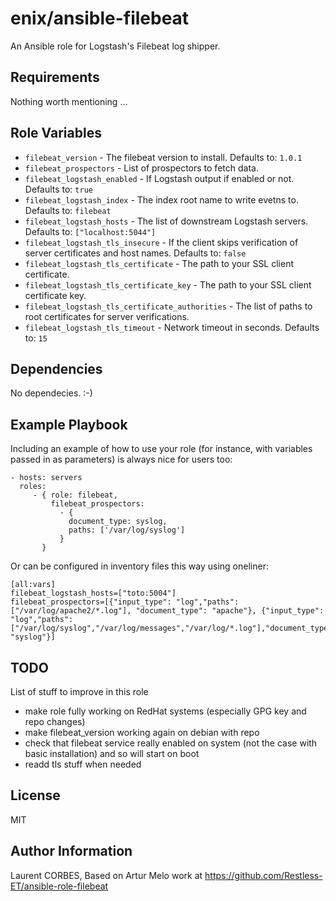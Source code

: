enix/ansible-filebeat
=========

An Ansible role for Logstash's Filebeat log shipper.

Requirements
------------

Nothing worth mentioning ...

Role Variables
--------------

- `filebeat_version` - The filebeat version to install. Defaults to: `1.0.1`
- `filebeat_prospectors` - List of prospectors to fetch data.
- `filebeat_logstash_enabled` - If Logstash output if enabled or not. Defaults to: `true`
- `filebeat_logstash_index` - The index root name to write evetns to. Defaults to: `filebeat`
- `filebeat_logstash_hosts` - The list of downstream Logstash servers. Defaults to: `["localhost:5044"]`
- `filebeat_logstash_tls_insecure` - If the client skips verification of server certificates and host names. Defaults to: `false`
- `filebeat_logstash_tls_certificate` - The path to your SSL client certificate.
- `filebeat_logstash_tls_certificate_key` - The path to your SSL client certificate key.
- `filebeat_logstash_tls_certificate_authorities` - The list of paths to root certificates for server verifications.
- `filebeat_logstash_tls_timeout` - Network timeout in seconds. Defaults to: `15`


Dependencies
------------

No dependecies. :-)

Example Playbook
----------------

Including an example of how to use your role (for instance, with variables passed in as parameters) is always nice for users too:

    - hosts: servers
      roles:
         - { role: filebeat,
             filebeat_prospectors:
               - {
                 document_type: syslog,
                 paths: ['/var/log/syslog']
               }
           }

Or can be configured in inventory files this way using oneliner:
```
[all:vars]
filebeat_logstash_hosts=["toto:5004"]
filebeat_prospectors=[{"input_type": "log","paths": ["/var/log/apache2/*.log"], "document_type": "apache"}, {"input_type": "log","paths": ["/var/log/syslog","/var/log/messages","/var/log/*.log"],"document_type": "syslog"}]
```

TODO
-----

List of stuff to improve in this role
- make role fully working on RedHat systems (especially GPG key and repo changes)
- make filebeat_version working again on debian with repo
- check that filebeat service really enabled on system (not the case with basic installation) and so will start on boot
- readd tls stuff when needed

License
-------

MIT

Author Information
------------------

Laurent CORBES, Based on Artur Melo work at https://github.com/Restless-ET/ansible-role-filebeat

